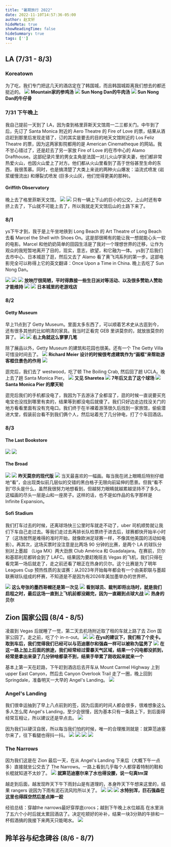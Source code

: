 ```yaml
---
title: "暑期旅行 2022"
date: 2022-11-10T14:57:36-05:00
author: 赵文轩
hideMeta: true
showReadingTime: false
hideSummary: true
tags: ['']
---
```


## LA (7/31 - 8/3)

### Koreatown
为了吃，我们专门把这几天的酒店定在了韩国城，而且韩国城距离我们想去的都还挺近的。
![](la/shen.jpeg)
__Mountain家的参鸡汤__
![](la/niu.jpeg)
__Sun Nong Dan的牛肉汤__
![](la/sun.jpeg)
__Sun Nong Dan的牛仔骨__

### 7/31 下午晚上
我自己提前一天到了 LA，因为查到格里菲斯天文馆周一二三都关门。中午到了后，先订了 Santa Monica 附近的 Aero Theatre 的 Fire of Love 的票，结果从酒店赶到那里后发现走错了，订的其实是要去的目的地天文馆附近的 Los Feliz Theatre 的票，因为这两家影院都用的是 American Cinematheque 的网站。我不甘心错过了，还是赶去了另一家放 Fire of Love 的在市中心的 Alamo Drafthouse。这部纪录片里的男女主角是法国一对儿火山学家夫妻，他们都非常热爱火山，也因火山爱上了对方。他们都从火山里看到了高于世俗甚至生命的东西，我很羡慕。同时，也是搞清楚了大类上来说的两种火山爆发：溢流式喷发 (岩浆缓慢流出) 和爆裂式喷发 (巨多火山灰，他们觉得更美的那种)。

#### Griffith Observatory
晚上去了格里菲斯天文馆。
![](la/griffith.jpeg)
![](la/city_of_stars.jpeg)
只有一辆上下山的巨小的公交，上山时还有幸挤上去了，下山就不可能上去了，所以我就走天文馆后山的土路下来了。

### 8/1
ys下午才到，我于是上午坐地铁到 Long Beach 的 Art Theatre of Long Beach 去看 Marcel the Shell with Shoes On。这是部很稀有的能让我一想就能心头一软的电影。Marcel 和他奶奶简单的田园生活是了我对一个理想世界的迁移，让作为观众的我短暂地离开了目的，现实，意志，欲望，和它融为一体。 ys到了后我们去市中心、日本城逛了逛，然后又去了 Alamo 看了黄飞鸿系列的第一步。这部电影完全可以称得上它的英文翻译：Once Upon a Time in China. 晚上去吃了 Sun Nong Dan。

![](la/art.jpeg)
![](la/art_front.jpeg)
![](la/art_in.jpeg)
__放映厅很简陋，平时得靠接一些生日派对等活动、以及很多赞助人赞助才能维持__
![](la/art_in2.jpeg)
![](la/j_town.jpeg)
__日本城里的老游戏店__

### 8/2

#### Getty Museum
早上11点到了 Getty Museum。里面太多东西了，可以顺着艺术史从古逛到今，还有很多其他的比如明清的家具。我当时正看完 GEB 里讲莫奈的，就放放莫奈的算了。
![](la/cathedral.jpeg)
![](la/sunrise.jpeg)
__右上角就这么寥寥几笔__

除了展品以外，Getty Museum 的建筑和花园也很美。还有一个 The Getty Villa 可惜没时间去了。
![](la/getty_view.jpeg)
__Richard Meier 设计的时候很考虑建筑作为“画框”来帮助游客框住景色的作用__
![](la/flower_domb.jpeg)

逛完后，我们去了 westwood，吃了顿 The Boiling Crab, 然后回了趟 UCLA。晚上去了趟 Santa Monica Pier。
![](la/sharetea.jpeg)
__又见 Sharetea__
![](la/ucla_field.jpeg)
__7年后又去了这个球场__
![](la/ferris_wheel.jpeg)
__Santa Monica Pier 的摩天轮__

逛完后我们的手机都没电了，我因为下去游泳了全都湿了，逛的时候一直说要买充电宝也没找到哪里有卖的，结果等到都没电后就傻了。我们只好边走边找没关门的地方看看里面有没有充电口。我们终于在半裸着游荡很久后找到一家旅馆，偷偷潜进大堂，假装前台看不到我们俩个人，然后站着充了几分钟电，打了个车回酒店。

### 8/3
#### The Last Bookstore
![](la/the_last_bookstore.jpeg)
![](la/the_last_bookstore2.jpeg)

#### The Broad
![](la/lights.JPG)
![](la/cathedral_modern.jpeg)
__昨天莫奈的现代版__
![](la/infinite_expansion.jpeg)
当天最喜欢的一幅画。每当我在闭上眼睛后特别仔细地“看”，会出现类似前几层似的交错的黑白格子无限向前延伸的愿景。但我“看不到”尽头是什么，虽然我很努力地想看到，但越努力眼睛就越累越坚持不了多久。这幅画的尽头一层是山和一座房子。这样的话，也不是如作品的名字那样是 Infinite Expansion。

#### Sofi Stadium

我们打车过去的时候，还离球场快三公里时车就走不动了，uber 司机顺势就让我们下车自己走过去。等我们走过去再排长队检票终于进去后，球赛都快开始半小时了（这场居然是难得的准时开始，就像欧洲足球赛一样，不像其他美国的活动如电影）。再其次，这场买票时没注意是比两场 90 分钟的比赛，是两个 LA 的球队分别对上墨超 （Liga MX）两大劲旅 Club América 和 Guadalajara。在赛前，贝尔和基耶利尼都转会到了 LAFC。结果因为要赶晚班去 Vegas 的飞机，我们只得在看完第一场后就走了，走之前还看了眼正在热身的贝尔。这个比赛是为了明年 Leagues Cup 预热性质的友谊赛：从2023年开始每年都会有一个由美职联与墨超联赛球队组成的杯赛，不知道是不是因为有2026年美加墨举办的世界杯。

![](la/mexican_hat.jpeg)
__这么夸张的墨西哥帽还是第一次见__
![](la/club_america.jpeg)
__看到球员、裁判即将出场时，就是我们启程之时，最后这场一直到上飞机前都没踢完，因为一直踢到点球大战__
![](la/bale.jpeg)
__热身的贝尔__

## Zion 国家公园 (8/4 - 8/5)
凌晨到 Vegas 后就睡了一觉，第二天去机场附近取了租的车就上路了去 Zion 国家公园了。走之前，吃了个 in-n-out。
![](zion/in-n-out.jpeg)
![](zion/f150.jpeg)
__在ys的建议下，我们租了个皮卡。取到车后，我们觉得我们已经可以与范迪塞尔和强森一样可以被称为猛男了__
![](zion/thunder.jpeg)
__在这一路上加上后面的旅途，我们经常经过雷暴天气区域，结果一个闪电都没抓到，经常是拿出来录了几分钟啥都录不到，结果手举累了刚收起来就来一个__

基本上第一天在赶路，下午赶到酒店后去开车从 Mount Carmel Highway 上到 upper East Canyon，然后去 Canyon Overlook Trail 走了一圈，晚上回到 Springdale，准备明天一大早的 Angel's Landing。
![](zion/goat.jpeg)

### Angel's Landing
我们很幸运抽到了早上八点前到的签，因为后面的时间人都会很多，很难想象这么多人怎么爬 Angel's Landing，至少会很慢，因为基本只有一条路上下，到后面得经常互相让，所以建议还是早点去。
![](zion/mark.jpeg)

因为我们以硬汉自居，所以每当我们怕的时候，唯一的合理推测就是：就算范迪塞尔来了，往下看腿也得抖一抖。
![](zion/angel's_landing.jpeg)
![](zion/angel's_landing2.jpeg)
![](zion/angel's_landing3.jpeg)
![](zion/top.jpeg)

### The Narrows
因为我们这是在 Zion 最后一天，在从 Angel's Landing 下来后（大概下午一点多）直接就坐公交去了 The Narrows。一路上看到几乎每个人都穿着特制的鞋和长棍就知道不太妙了。
![](zion/water.jpeg)
__就算范迪塞尔来了水也得没腰，说一句真tm深__

越走到后面，越发现昨天下午下雨封山是有道理的，本身昨天下午想来这里的，结果 rangers 说因为下雨有泥石流风险所以关了。
![](zion/narrow.jpeg)
![](zion/narrow2.jpeg)
![](zion/van_diesel.jpeg)
__水特别浑，巨石强森在这里也得踩空然后差点摔一跤__

经验总结：穿越the narrows最好穿厚底crocs；越到下午晚上水位越高
在水里淌了五六个小时后就太累回酒店了。决定吃顿好的补补，结果一块3分熟的牛排和一杯假酒搞的我接下来两天只能喝水。 
![](zion/steak.jpeg)

## 羚羊谷与纪念碑谷 (8/6 - 8/7)